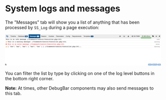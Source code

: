 # System logs and messages

The "Messages" tab will show you a list of anything that has been processed by `SS_Log` during a page execution:

![System logs and messages](_images/messages.png)

You can filter the list by type by clicking on one of the log level buttons in the bottom right corner.

**Note:** At times, other DebugBar components may also send messages to this tab.
